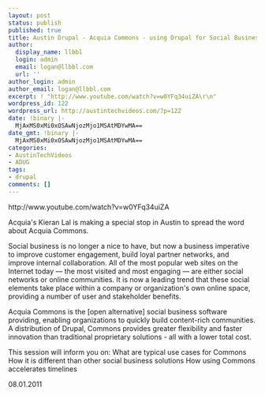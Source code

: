 ```yaml
---
layout: post
status: publish
published: true
title: Austin Drupal - Acquia Commons - using Drupal for Social Business Software
author:
  display_name: llbbl
  login: admin
  email: logan@llbbl.com
  url: ''
author_login: admin
author_email: logan@llbbl.com
excerpt: ! "http://www.youtube.com/watch?v=w0YFq34uiZA\r\n"
wordpress_id: 122
wordpress_url: http://austintechvideos.com/?p=122
date: !binary |-
  MjAxMS0xMi0xOSAwNjozMjo1MSAtMDYwMA==
date_gmt: !binary |-
  MjAxMS0xMi0xOSAwNjozMjo1MSAtMDYwMA==
categories:
- AustinTechVideos
- ADUG
tags:
- drupal
comments: []
---
```

<p>http://www.youtube.com/watch?v=w0YFq34uiZA<br />
<a id="more"></a><a id="more-122"></a></p>
<p>Acquia's Kieran Lal is making a special stop in Austin to spread the word about Acquia Commons.</p>
<p>Social business is no longer a nice to have, but now a business imperative to improve customer engagement, build loyal partner networks, and improve internal collaboration. All of the most popular web sites on the Internet today — the most visited and most engaging — are either social networks or online communities. It is now a leading trend that these social elements take place within a company or organization's own online space, providing a number of user and stakeholder benefits.</p>
<p>Acquia Commons is the [open alternative] social business software providing, enabling organizations to quickly build content-rich communities. A distribution of Drupal, Commons provides greater flexibility and faster innovation than traditional proprietary solutions - all with a lower total cost.</p>
<p>This session will inform you on: What are typical use cases for Commons How it is different than other social business solutions How using Commons accelerates timelines</p>
<p>08.01.2011</p>
